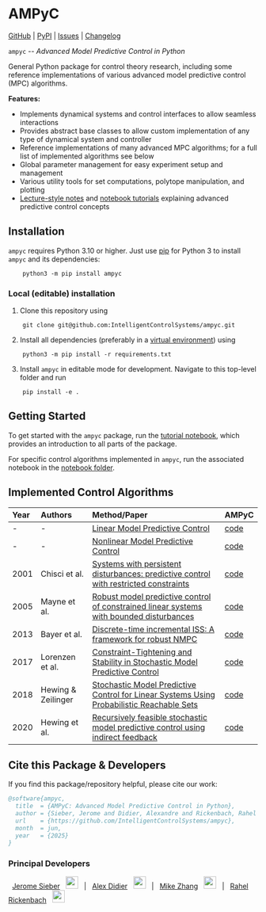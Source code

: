 # AMPyC
[GitHub](https://github.com/IntelligentControlSystems/ampyc) | [PyPI](https://pypi.org/project/ampyc/) | [Issues](https://github.com/IntelligentControlSystems/ampyc/issues) | [Changelog](https://github.com/IntelligentControlSystems/ampyc/blob/main/CHANGELOG.md)

``ampyc`` -- *Advanced Model Predictive Control in Python*

General Python package for control theory research, including some reference implementations of various advanced model predictive control (MPC) algorithms.

**Features:**
- Implements dynamical systems and control interfaces to allow seamless interactions
- Provides abstract base classes to allow custom implementation of any type of dynamical system and controller
- Reference implementations of many advanced MPC algorithms; for a full list of implemented algorithms see below
- Global parameter management for easy experiment setup and management
- Various utility tools for set computations, polytope manipulation, and plotting
- [Lecture-style notes](https://github.com/IntelligentControlSystems/ampyc/tree/main/notes/) and [notebook tutorials](https://github.com/IntelligentControlSystems/ampyc/tree/main/notebooks/) explaining advanced predictive control concepts


## Installation

``ampyc`` requires Python 3.10 or higher.  Just use [pip](https://pip.pypa.io) for Python 3 to install ``ampyc`` and its dependencies:
```
    python3 -m pip install ampyc
```

### Local (editable) installation

1. Clone this repository using
```
    git clone git@github.com:IntelligentControlSystems/ampyc.git
```
2. Install all dependencies (preferably in a [virtual environment](https://docs.python.org/3/library/venv.html)) using
```
    python3 -m pip install -r requirements.txt
```
3. Install ``ampyc`` in editable mode for development. Navigate to this top-level folder and run
```
    pip install -e .
```

## Getting Started
To get started with the ``ampyc`` package, run the [tutorial notebook](https://github.com/IntelligentControlSystems/ampyc/blob/main/notebooks/tutorial.ipynb), which provides an introduction to all parts of the package.

For specific control algorithms implemented in ``ampyc``, run the associated notebook in the [notebook folder](https://github.com/IntelligentControlSystems/ampyc/tree/main/notebooks/).


## Implemented Control Algorithms
| Year | Authors          | Method/Paper                                                                                                                                         | AMPyC                                                                                            |
| :--- | :------------- | :-------------------------------------------------------------------------------------------------------------------------------------------- | :---------------------------------------------------------------------------------------------- |
| - | - | [Linear Model Predictive Control](https://sites.engineering.ucsb.edu/~jbraw/mpc/MPC-book-2nd-edition-1st-printing.pdf) | [code](https://github.com/IntelligentControlSystems/ampyc/blob/main/ampyc/controllers/mpc.py) |
| - | - | [Nonlinear Model Predictive Control](https://sites.engineering.ucsb.edu/~jbraw/mpc/MPC-book-2nd-edition-1st-printing.pdf) | [code](https://github.com/IntelligentControlSystems/ampyc/blob/main/ampyc/controllers/nonlinear_mpc.py) |
| 2001 | Chisci et al. | [Systems with persistent disturbances: predictive control with restricted constraints](https://www.sciencedirect.com/science/article/abs/pii/S0005109801000516) | [code](https://github.com/IntelligentControlSystems/ampyc/blob/main/ampyc/controllers/constraint_tightening_rmpc.py) |
| 2005 | Mayne et al. | [Robust model predictive control of constrained linear systems with bounded disturbances](https://www.sciencedirect.com/science/article/abs/pii/S0005109804002870) | [code](https://github.com/IntelligentControlSystems/ampyc/blob/main/ampyc/controllers/robust_mpc.py) |
| 2013 | Bayer et al. | [Discrete-time incremental ISS: A framework for robust NMPC](https://ieeexplore.ieee.org/document/6669322) | [code](https://github.com/IntelligentControlSystems/ampyc/blob/main/ampyc/controllers/nonlinear_robust_mpc.py) |
| 2017 | Lorenzen et al. | [Constraint-Tightening and Stability in Stochastic Model Predictive Control](https://arxiv.org/pdf/1511.03488) | [code](https://github.com/IntelligentControlSystems/ampyc/blob/main/ampyc/controllers/constraint_tightening_smpc.py) |
| 2018 | Hewing \& Zeilinger | [Stochastic Model Predictive Control for Linear Systems Using Probabilistic Reachable Sets](https://arxiv.org/pdf/1805.07145) | [code](https://github.com/IntelligentControlSystems/ampyc/blob/main/ampyc/controllers/if_smpc.py) |
| 2020 | Hewing et al. | [Recursively feasible stochastic model predictive control using indirect feedback](https://arxiv.org/pdf/1812.06860) | [code](https://github.com/IntelligentControlSystems/ampyc/blob/main/ampyc/controllers/ri_smpc.py) |

## Cite this Package \& Developers
If you find this package/repository helpful, please cite our work:
```bib
@software{ampyc,
  title  = {AMPyC: Advanced Model Predictive Control in Python},
  author = {Sieber, Jerome and Didier, Alexandre and Rickenbach, Rahel and Zeilinger, Melanie},
  url    = {https://github.com/IntelligentControlSystems/ampyc},
  month  = jun,
  year   = {2025}
}
```

### Principal Developers

&nbsp; [Jerome Sieber](https://github.com/jsie7) &nbsp; <img src="https://cultofthepartyparrot.com/parrots/hd/hackerparrot.gif" width="25" height="25" /> &nbsp; | &nbsp; [Alex Didier](https://github.com/alexdidier) &nbsp; <img src="https://cultofthepartyparrot.com/parrots/schnitzelparrot.gif" width="25" height="25" /> &nbsp; | &nbsp; [Mike Zhang]() &nbsp; <img src="https://cultofthepartyparrot.com/guests/hd/partyfieri.gif" width="25" height="25" /> &nbsp; | &nbsp; [Rahel Rickenbach](mailto:rrahel@ethz.ch) &nbsp; <img src="https://cultofthepartyparrot.com/parrots/wave4parrot.gif" width="25" height="25" />